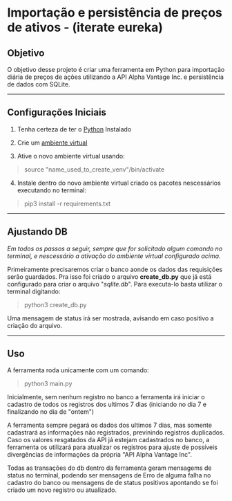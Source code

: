 
# Importação e persistência de preços de ativos - (iterate eureka)

## Objetivo

O objetivo desse projeto é criar uma ferramenta em Python para
importação diária de preços de ações utilizando a API Alpha Vantage
Inc. e persistência de dados com SQLite.

---

## Configurações Iniciais

 1. Tenha certeza de ter o [Python](https://www.python.org/downloads/) Instalado

 2. Crie um [ambiente virtual](https://docs.python.org/3/library/venv.html)

 3. Ative o novo ambiente virtual usando:

> source "name_used_to_create_venv"/bin/activate

 4. Instale dentro do novo ambiente virtual criado os pacotes nescessários executando no terminal:

> pip3 install -r requirements.txt

---

## Ajustando DB

*Em todos os passos a seguir, sempre que for solicitado algum comando no terminal, e nescessário a ativação do ambiente virtual configurado acima.*

Primeiramente precisaremos criar o banco aonde os dados das requisições serão guardados. Pra isso foi criado o arquivo **create_db.py** que já está configurado para criar o arquivo "*sqlite.db*". Para executa-lo basta utilizar o terminal digitando:

> python3 create_db.py

Uma mensagem de status irá ser mostrada, avisando em caso positivo a criação do arquivo.

---

## Uso

A ferramenta roda unicamente com um comando:

> python3 main.py

Inicialmente, sem nenhum registro no banco a ferramenta irá iniciar o cadastro de todos os registros dos ultimos 7 dias (iniciando no dia 7 e finalizando no dia de "ontem")

A ferramenta sempre pegará os dados dos ultimos 7 dias, mas somente cadastrará as informações não registrados, previnindo registros duplicados. Caso os valores resgatados da API já estejam cadastrados no banco, a ferramenta os utilizará para atualizar os registros para ajuste de possíveis divergências de informações da própria "API Alpha Vantage Inc".

Todas as transações do db dentro da ferramenta geram mensagems de status no terminal, podendo ser mensagens de Erro de alguma falha no cadastro do banco ou mensagens de de status positivos apontando se foi criado um novo registro ou atualizado.

